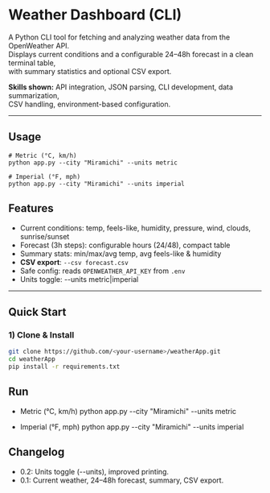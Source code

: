 # Weather Dashboard (CLI)

A Python CLI tool for fetching and analyzing weather data from the OpenWeather API.  
Displays current conditions and a configurable 24–48h forecast in a clean terminal table,  
with summary statistics and optional CSV export.  

**Skills shown:** API integration, JSON parsing, CLI development, data summarization,  
CSV handling, environment-based configuration.

---

## Usage
```
# Metric (°C, km/h)
python app.py --city "Miramichi" --units metric

# Imperial (°F, mph)
python app.py --city "Miramichi" --units imperial
```

## Features

- Current conditions: temp, feels-like, humidity, pressure, wind, clouds, sunrise/sunset
- Forecast (3h steps): configurable hours (24/48), compact table
- Summary stats: min/max/avg temp, avg feels-like & humidity
- **CSV export**: `--csv forecast.csv`
- Safe config: reads `OPENWEATHER_API_KEY` from `.env`
- Units toggle: --units metric|imperial

---

## Quick Start

### 1) Clone & Install
```bash
git clone https://github.com/<your-username>/weatherApp.git
cd weatherApp
pip install -r requirements.txt
```

## Run

- Metric (°C, km/h)
python app.py --city "Miramichi" --units metric

- Imperial (°F, mph)
python app.py --city "Miramichi" --units imperial

## Changelog 
- 0.2: Units toggle (--units), improved printing.
- 0.1: Current weather, 24–48h forecast, summary, CSV export.

